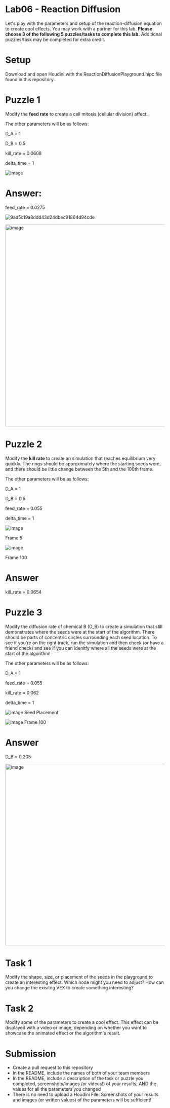 # Lab06 - Reaction Diffusion
Let's play with the parameters and setup of the reaction-diffusion equation to create cool effects. You may work with a partner for this lab. **Please choose 3 of the following 5 puzzles/tasks to complete this lab.** Additional puzzles/task may be completed for extra credit.

# Setup
Download and open Houdini with the ReactionDiffusionPlayground.hipc file found in this repository.

# Puzzle 1
Modify the **feed rate** to create a cell mitosis (cellular division) affect.

The other parameters will be as follows:

D_A = 1

D_B = 0.5

kill_rate = 0.0608

delta_time = 1


![image](https://user-images.githubusercontent.com/60444726/197622415-ca9b9623-d01b-4e54-9b1a-b79109248cab.png)

# Answer:
feed_rate = 0.0275

![9ad5c19a8ddd43d24dbec91864d94cde](https://user-images.githubusercontent.com/65415823/198054638-3bf8c634-e435-4a88-bc93-f65253fd3cc2.gif)

<img width="638" alt="image" src="https://user-images.githubusercontent.com/65415823/198054850-2da372dc-5e28-430e-9436-0d918c0413f4.png">

# Puzzle 2
Modify the **kill rate** to create an simulation that reaches equilibrium very quickly. The rings should be approximately where the starting seeds were, and there should be little change between the 5th and the 100th frame.

The other parameters will be as follows:

D_A = 1

D_B = 0.5

feed_rate = 0.055

delta_time = 1



![image](https://user-images.githubusercontent.com/60444726/197624737-58ab1aca-accb-4b4a-9654-cdc5fe84e723.png)

Frame 5


![image](https://user-images.githubusercontent.com/60444726/197624645-e5b13798-ae74-4e18-84dc-955a9919021c.png)

Frame 100

# Answer
kill_rate = 0.0654


# Puzzle 3
Modify the diffusion rate of chemical B (D_B) to create a simulation that still demonstrates where the seeds were at the start of the algorithm. There should be parts of concentric circles surrounding each seed location. To see if you're on the right track, run the simulation and then check (or have a friend check) and see if you can idenitfy where all the seeds were at the start of the algorithm!

The other parameters will be as follows:

D_A = 1

feed_rate = 0.055

kill_rate = 0.062

delta_time = 1

![image](https://user-images.githubusercontent.com/60444726/197626261-1e4fa5d4-d9d8-4563-8b92-c2b2a20038f7.png)
Seed Placement

![image](https://user-images.githubusercontent.com/60444726/197626365-9a91a0d6-1e6f-4b0f-838b-7047c153d860.png)
Frame 100

# Answer

D_B = 0.205

<img width="573" alt="image" src="https://user-images.githubusercontent.com/65415823/198059713-15f5ae8b-b6fc-4fdf-835f-d876997d69fa.png">

# Task 1
Modify the shape, size, or placement of the seeds in the playground to create an interesting effect. Which node might you need to adjust? How can you change the exisitng VEX to create something interesting?

# Task 2
Modify some of the parameters to create a cool effect. This effect can be displayed with a video or image, depending on whether you want to showcase the animated effect or the algorithm's result.

# Submission
- Create a pull request to this repository
- In the README, include the names of both of your team members
- In the README, include a description of the task or puzzle you completed, screenshots/images (or videos!) of your results, AND the values for all the parameters you changed
- There is no need to upload a Houdini File. Screenshots of your results and images (or written values) of the parameters will be sufficient!
